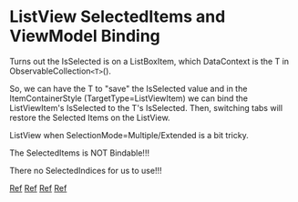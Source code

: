 
ListView SelectedItems and ViewModel Binding
====

Turns out the IsSelected is on a ListBoxItem, which DataContext is the T in ObservableCollection`<T>`().

So, we can have the T to "save" the IsSelected value and in the ItemContainerStyle (TargetType=ListViewItem) we can bind the ListViewItem's IsSelected to the T's IsSelected. Then, switching tabs will restore the Selected Items on the ListView.

ListView when SelectionMode=Multiple/Extended is a bit tricky.

The SelectedItems is NOT Bindable!!!

There no SelectedIndices for us to use!!!

[Ref](http://blog.functionalfun.net/2009/02/how-to-databind-to-selecteditems.html)
[Ref](https://www.markwithall.com/programming/2017/05/14/accessing-wpf-listbox-selecteditems-using-mvvm.html)
[Ref](http://blogs.microsoft.co.il/miziel/2014/05/02/wpf-binding-listbox-selecteditems-attached-property-vs-style/)
[Ref](https://tyrrrz.me/blog/wpf-listbox-selecteditems-twoway-binding)
